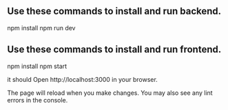 ## Use these commands to install and run backend.
npm install
npm run dev


## Use these commands to install and run frontend.
npm install
npm start

it should Open http://localhost:3000 in your browser.

The page will reload when you make changes.
You may also see any lint errors in the console.
